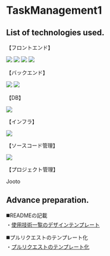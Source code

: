 # TaskManagement1

## List of technologies used.
<el-row>
    <p>【フロントエンド】</p>
    <p style="display: inline">
        <!-- フロントエンド -->
        <img src="https://img.shields.io/badge/-Html5-E34F26.svg?logo=html5&style=plastic">
        <img src="https://img.shields.io/badge/-Css3-1572B6.svg?logo=css3&style=plastic">
        <img src="https://img.shields.io/badge/-Vue.js-4FC08D.svg?logo=vue.js&style=plastic">
        <img src="https://img.shields.io/badge/-Javascript-F7DF1E.svg?logo=javascript&style=plastic">
    </p>
</el-row>
<el-row>
    <p>【バックエンド】</p>
    <p style="display: inline">
        <!-- バックエンド -->
        <img src="https://img.shields.io/badge/-Php-777BB4.svg?logo=php&style=plastic">
        <img src="https://img.shields.io/badge/-Laravel-E74430.svg?logo=laravel&style=plastic">
    </p>
</el-row>
<el-row>
    <p>【DB】</p>
    <p style="display: inline">
        <!-- DB -->
        <img src="https://img.shields.io/badge/-Postgresql-336791.svg?logo=postgresql&style=plastic">
    </p>
</el-row>
<el-row>
    <p>【インフラ】</p>
    <p style="display: inline">
        <!-- インフラ -->
        <img src="https://img.shields.io/badge/-Docker-1488C6.svg?logo=docker&style=plastic">
    </p>
</el-row>
<el-row>
    <p>【ソースコード管理】</p>
    <p style="display: inline">
        <!-- ソースコード管理 -->
        <img src="https://img.shields.io/badge/-Github-181717.svg?logo=github&style=plastic">
    </p>
</el-row>
<el-row>
    <p>【プロジェクト管理】</p>
    <p>Jooto</p>
</el-row>

## Advance preparation.
<p>
    ◼️READMEの記載<br>
    ・<a href="https://qiita.com/shun198/items/c983c713452c041ef787" target="_blank">使用技術一覧のデザインテンプレート</a>
</p>
<p>
    ◼️プルリクエストのテンプレート化<br>
    ・<a href="https://note.com/cograph_data/n/n6dfed8a37bc1" target="_blank">プルリクエストのテンプレート化</a>
</p>
